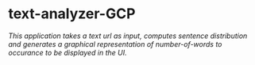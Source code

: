 # text-analyzer-GCP

*This application takes a text url as input, computes sentence distribution and generates a graphical representation of number-of-words to occurance to be displayed in the UI.*
